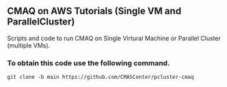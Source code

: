 ## CMAQ on AWS Tutorials (Single VM and ParallelCluster)

Scripts and code to run CMAQ on Single Virtural Machine or Parallel Cluster (multiple VMs).

### To obtain this code use the following command.

```
git clone -b main https://github.com/CMASCenter/pcluster-cmaq
```




